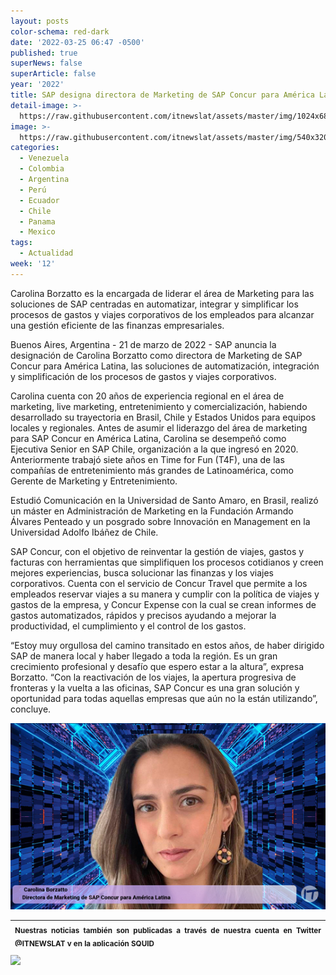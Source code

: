 ```yaml
---
layout: posts
color-schema: red-dark
date: '2022-03-25 06:47 -0500'
published: true
superNews: false
superArticle: false
year: '2022'
title: SAP designa directora de Marketing de SAP Concur para América Latina
detail-image: >-
  https://raw.githubusercontent.com/itnewslat/assets/master/img/1024x680/Carolina-Borzatton-g.jpg
image: >-
  https://raw.githubusercontent.com/itnewslat/assets/master/img/540x320/Carolina-Borzatton-p.jpg
categories:
  - Venezuela
  - Colombia
  - Argentina
  - Perú
  - Ecuador
  - Chile
  - Panama
  - Mexico
tags:
  - Actualidad
week: '12'
---
```

Carolina Borzatto es la encargada de liderar el área de Marketing para las soluciones de SAP centradas en automatizar, integrar y simplificar los procesos de gastos y viajes corporativos de los empleados para alcanzar una gestión eficiente de las finanzas empresariales. 
 
Buenos Aires, Argentina - 21 de marzo de 2022 - SAP anuncia la designación de Carolina Borzatto como directora de Marketing de SAP Concur para América Latina, las soluciones de automatización, integración y simplificación de los procesos de gastos y viajes corporativos. 
 
Carolina cuenta con 20 años de experiencia regional en el área de marketing, live marketing, entretenimiento y comercialización, habiendo desarrollado su trayectoria en Brasil, Chile y Estados Unidos para equipos locales y regionales. Antes de asumir el liderazgo del área de marketing para SAP Concur en América Latina, Carolina se desempeñó como Ejecutiva Senior en SAP Chile, organización a la que ingresó en 2020. Anteriormente trabajó siete años en Time for Fun (T4F), una de las compañías de entretenimiento más grandes de Latinoamérica, como Gerente de Marketing y Entretenimiento. 
 
Estudió Comunicación en la Universidad de Santo Amaro, en Brasil, realizó un máster en Administración de Marketing en la Fundación Armando Álvares Penteado y un posgrado sobre Innovación en Management en la Universidad Adolfo Ibáñez de Chile. 
 
SAP Concur, con el objetivo de reinventar la gestión de viajes, gastos y facturas con herramientas que simplifiquen los procesos cotidianos y creen mejores experiencias, busca solucionar las finanzas y los viajes corporativos. Cuenta con el servicio de Concur Travel que permite a los empleados reservar viajes a su manera y cumplir con la política de viajes y gastos de la empresa, y Concur Expense con la cual se crean informes de gastos automatizados, rápidos y precisos ayudando a mejorar la productividad, el cumplimiento y el control de los gastos.
 
“Estoy muy orgullosa del camino transitado en estos años, de haber dirigido SAP de manera local y haber llegado a toda la región. Es un gran crecimiento profesional y desafío que espero estar a la altura”, expresa Borzatto. “Con la reactivación de los viajes, la apertura progresiva de fronteras y la vuelta a las oficinas, SAP Concur es una gran solución y oportunidad para todas aquellas empresas que aún no la están utilizando”, concluye.

![](https://raw.githubusercontent.com/itnewslat/assets/master/img/540x320/Carolina-Borzatton-p.jpg)

<table style="height: 42px;" width="569">
<tbody>
<tr>
<td style="text-align: justify;"><sub><strong>Nuestras noticias también son publicadas a través de nuestra cuenta en Twitter <a href="https://twitter.com/itnewslat?lang=es">@ITNEWSLAT</a> y en la aplicación <a href="https://squidapp.co/en/">SQUID</a></strong></sub></td>
</tr>
</tbody>
</table>

<img src="https://tracker.metricool.com/c3po.jpg?hash=56f88a41e39ab42c063cc51676587a04"/>